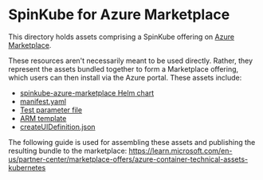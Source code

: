 # SpinKube for Azure Marketplace

This directory holds assets comprising a SpinKube offering on [Azure Marketplace](https://learn.microsoft.com/en-us/partner-center/marketplace-offers/).

These resources aren't necessarily meant to be used directly. Rather, they represent the assets bundled together to form a Marketplace offering, which users can then install via the Azure portal. These assets include:

- [spinkube-azure-marketplace Helm chart](./charts/spinkube-azure-marketplace/)
- [manifest.yaml](./manifest.yaml)
- [Test parameter file](./parameterFile.json)
- [ARM template](./mainTemplate.json)
- [createUIDefinition.json](./createUIDefinition.json)

The following guide is used for assembling these assets and publishing the resulting bundle to the marketplace: https://learn.microsoft.com/en-us/partner-center/marketplace-offers/azure-container-technical-assets-kubernetes
